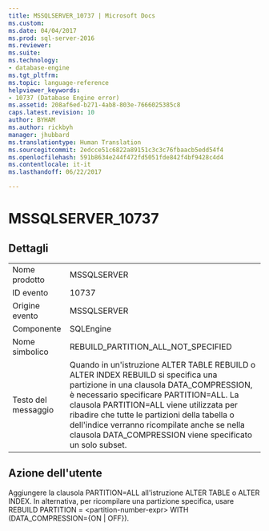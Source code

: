 ```yaml
---
title: MSSQLSERVER_10737 | Microsoft Docs
ms.custom: 
ms.date: 04/04/2017
ms.prod: sql-server-2016
ms.reviewer: 
ms.suite: 
ms.technology:
- database-engine
ms.tgt_pltfrm: 
ms.topic: language-reference
helpviewer_keywords:
- 10737 (Database Engine error)
ms.assetid: 208af6ed-b271-4ab8-803e-7666025385c8
caps.latest.revision: 10
author: BYHAM
ms.author: rickbyh
manager: jhubbard
ms.translationtype: Human Translation
ms.sourcegitcommit: 2edcce51c6822a89151c3c3c76fbaacb5edd54f4
ms.openlocfilehash: 591b8634e244f472fd5051fde842f4bf9428c4d4
ms.contentlocale: it-it
ms.lasthandoff: 06/22/2017

---
```

# <a name="mssqlserver10737"></a>MSSQLSERVER_10737
  
## <a name="details"></a>Dettagli  
  
|||  
|-|-|  
|Nome prodotto|MSSQLSERVER|  
|ID evento|10737|  
|Origine evento|MSSQLSERVER|  
|Componente|SQLEngine|  
|Nome simbolico|REBUILD_PARTITION_ALL_NOT_SPECIFIED|  
|Testo del messaggio|Quando in un'istruzione ALTER TABLE REBUILD o ALTER INDEX REBUILD si specifica una partizione in una clausola DATA_COMPRESSION, è necessario specificare PARTITION=ALL. La clausola PARTITION=ALL viene utilizzata per ribadire che tutte le partizioni della tabella o dell'indice verranno ricompilate anche se nella clausola DATA_COMPRESSION viene specificato un solo subset.|  
  
## <a name="user-action"></a>Azione dell'utente  
Aggiungere la clausola PARTITION=ALL all'istruzione ALTER TABLE o ALTER INDEX. In alternativa, per ricompilare una partizione specifica, usare REBUILD PARTITION = \<partition-number-expr> WITH (DATA_COMPRESSION={ON | OFF}).  
  

